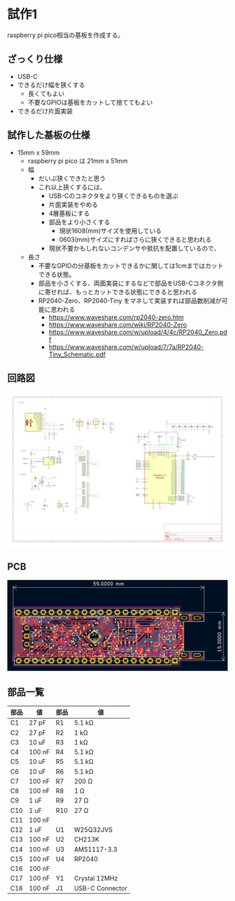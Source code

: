 # 試作1

raspberry pi pico相当の基板を作成する。

## ざっくり仕様

* USB-C
* できるだけ幅を狭くする
	* 長くてもよい
	* 不要なGPIOは基板をカットして捨ててもよい
* できるだけ片面実装

## 試作した基板の仕様

* 15mm x 59mm
	* raspberry pi pico は 21mm x 51mm
	* 幅
		* だいぶ狭くできたと思う
		* これ以上狭くするには、
			* USB-Cのコネクタをより狭くできるものを選ぶ
			* 片面実装をやめる
			* 4層基板にする
			* 部品をより小さくする
				* 現状1608(mm)サイズを使用している
				* 0603(mm)サイズにすればさらに狭くできると思われる
			* 現状不要かもしれないコンデンサや抵抗を配置しているので、
	* 長さ
		* 不要なGPIOの分基板をカットできるかに関しては1cmまではカットできる状態。
		* 部品を小さくする、両面実装にするなどで部品をUSB-Cコネクタ側に寄せれば、もっとカットできる状態にできると思われる
		* RP2040-Zero、RP2040-Tiny をマネして実装すれば部品数削減が可能に思われる
			* https://www.waveshare.com/rp2040-zero.htm
			* https://www.waveshare.com/wiki/RP2040-Zero
			* https://www.waveshare.com/w/upload/4/4c/RP2040_Zero.pdf
			* https://www.waveshare.com/w/upload/7/7a/RP2040-Tiny_Schematic.pdf

## 回路図

[ ![回路図]( ./rp2040_slim_v1/slim_20240116_no_vcut.png) ]( ./rp2040_slim_v1/slim_20240116_no_vcut.pdf )

## PCB

![](./rp2040_slim_v1/pcb_ss.png)

## 部品一覧

部品 | 値        | 部品  | 値
-----|-----------|-------|------------
C1	 | 	27 pF	 | 	R1	 | 	5.1 kΩ
C2	 | 	27 pF	 | 	R2	 | 	1 kΩ
C3	 | 	10 uF	 | 	R3	 | 	1 kΩ
C4	 | 	100 nF	 | 	R4	 | 	5.1 kΩ
C5	 | 	10 uF	 | 	R5	 | 	5.1 kΩ
C6	 | 	10 uF	 | 	R6	 | 	5.1 kΩ
C7	 | 	100 nF	 | 	R7	 | 	200 Ω
C8	 | 	100 nF	 | 	R8	 | 	1 Ω
C9	 | 	1 uF	 | 	R9	 | 	27 Ω
C10	 | 	1 uF	 | 	R10	 | 	27 Ω
C11	 | 	100 nF	 | 		 | 	
C12	 | 	1 uF	 | 	U1	 | 	W25Q32JVS   
C13	 | 	100 nF	 | 	U2	 | 	CH213K      
C14	 | 	100 nF	 | 	U3	 | 	AMS1117-3.3 
C15	 | 	100 nF	 | 	U4	 | 	RP2040      
C16	 | 	100 nF	 | 		 | 	
C17	 | 	100 nF	 | 	Y1	 | 	Crystal 12MHz
C18	 | 	100 nF	 | 	J1	 | 	USB-C Connector




